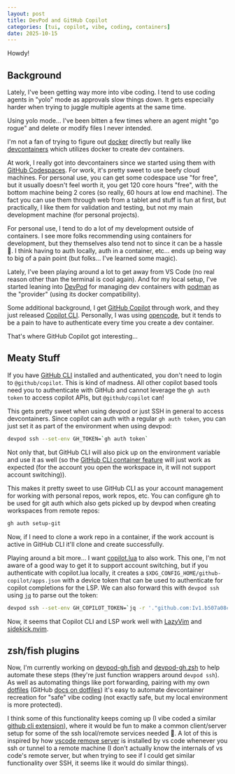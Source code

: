 ```yaml
---
layout: post
title: DevPod and GitHub Copilot
categories: [tui, copilot, vibe, coding, containers]
date: 2025-10-15
---
```


Howdy!

## Background

Lately, I've been getting way more into vibe coding. I tend to use coding agents in "yolo" mode as approvals slow things down. It gets especially harder when trying to juggle multiple agents at the same time.

Using yolo mode... I've been bitten a few times where an agent might "go rogue" and delete or modify files I never intended.

I'm not a fan of trying to figure out [docker](https://www.docker.com/) directly but really like [devcontainers](https://containers.dev/) which utilizes docker to create dev containers.

At work, I really got into devcontainers since we started using them with [GitHub Codespaces](https://github.com/features/codespaces). For work, it's pretty sweet to use beefy cloud machines. For personal use, you can get some codespace use "for free", but it usually doesn't feel worth it, you get 120 core hours "free", with the bottom machine being 2 cores (so really, 60 hours at low end machine). The fact you can use them through web from a tablet and stuff is fun at first, but practically, I like them for validation and testing, but not my main development machine (for personal projects).

For personal use, I tend to do a lot of my development outside of containers. I see more folks recommending using containers for development, but they themselves also tend not to since it can be a hassle 🤣. I think having to auth locally, auth in a container, etc... ends up being way to big of a pain point (but folks... I've learned some magic).

Lately, I've been playing around a lot to get away from VS Code (no real reason other than the terminal is cool again). And for my local setup, I've started leaning into [DevPod](https://devpod.sh/) for managing dev containers with [podman](https://podman.io) as the "provider" (using its docker compatibility).

Some additional background, I get [GitHub Copilot](https://github.com/features/copilot) through work, and they just released [Copilot CLI](https://github.com/features/copilot/cli/). Personally, I was using [opencode](https://opencode.ai), but it tends to be a pain to have to authenticate every time you create a dev container.

That's where GitHub Copilot got interesting...

## Meaty Stuff

If you have [GitHub CLI](https://cli.github.com/) installed and authenticated, you don't need to login to `@github/copilot`. This is kind of madness. All other copilot based tools need you to authenticate with GitHub and cannot leverage the `gh auth token` to access copilot APIs, but `@github/copilot` can!

This gets pretty sweet when using devpod or just SSH in general to access devcontainers. Since copilot can auth with a regular `gh auth token`, you can just set it as part of the environment when using devpod:

```sh
devpod ssh --set-env GH_TOKEN=`gh auth token`
```

Not only that, but GitHub CLI will also pick up on the environment variable and use it as well (so the [GitHub CLI container feature](https://github.com/devcontainers/features/tree/main/src/github-cli) will just work as expected (for the account you open the workspace in, it will not support account switching)).

This makes it pretty sweet to use GitHub CLI as your account management for working with personal repos, work repos, etc. You can configure gh to be used for git auth which also gets picked up by devpod when creating workspaces from remote repos:

```sh
gh auth setup-git
```

Now, if I need to clone a work repo in a container, if the work account is active in GitHub CLI it'll clone and create successfully.

Playing around a bit more... I want [copilot.lua](https://github.com/zbirenbaum/copilot.lua) to also work. This one, I'm not aware of a good way to get it to support account switching, but if you authenticate with copilot.lua locally, it creates a `$XDG_CONFIG_HOME/github-copilot/apps.json` with a device token that can be used to authenticate for copilot completions for the LSP. We can also forward this with `devpod ssh` using [`jq`](https://jqlang.org/) to parse out the token:

```sh
devpod ssh --set-env GH_COPILOT_TOKEN=`jq -r '."github.com:Iv1.b507a08c87ecfe98".oauth_token' "$XDG_CONFIG_HOME/github-copilot/apps.json"`
```

Now, it seems that Copilot CLI and LSP work well with [LazyVim](https://www.lazyvim.org/) and [sidekick.nvim](https://github.com/folke/sidekick.nvim).

## zsh/fish plugins

Now, I'm currently working on [devpod-gh.fish](https://github.com/scaryrawr/devpod-gh.fish) and [devpod-gh.zsh](https://github.com/scaryrawr/devpod-gh.zsh) to help automate these steps (they're just function wrappers around `devpod ssh`). As well as automating things like port forwarding, pairing with my own [dotfiles](https://github.com/scaryrawr/clouddots) (GitHub [docs on dotfiles](https://docs.github.com/en/codespaces/setting-your-user-preferences/personalizing-github-codespaces-for-your-account#dotfiles)) it's easy to automate devcontainer recreation for "safe" vibe coding (not exactly safe, but my local environment is more protected).

I think some of this functionality keeps coming up (I vibe coded a similar [github cli extension](https://github.com/scaryrawr/gh-ado-codespaces)), where it would be fun to make a common client/server setup for some of the ssh local/remote services needed 🤔. A lot of this is inspired by how [vscode remove server](https://code.visualstudio.com/docs/remote/vscode-server) is installed by vs code whenever you ssh or tunnel to a remote machine (I don't actually know the internals of vs code's remote server, but when trying to see if I could get similar functionality over SSH, it seems like it would do similar things).
